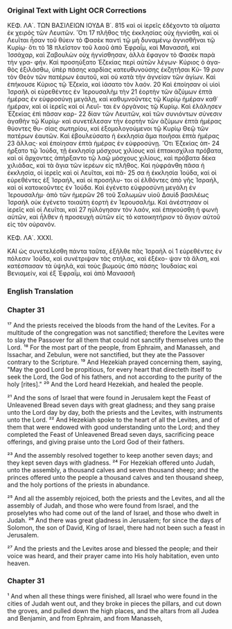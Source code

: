 ### Original Text with Light OCR Corrections

ΚΕΦ. ΛΑ΄. ΤΩΝ ΒΑΣΙΛΕΙΩΝ ΙΟΥΔΑ Β΄. 815
καὶ οἱ ἱερεῖς ἐδέχοντο τὰ αἵματα ἐκ χειρὸς τῶν Λευιτῶν. Ὅτι 17
πλῆθος τῆς ἐκκλησίας οὐχ ἡγνίσθη, καὶ οἱ Λευῖται ἦσαν τοῦ θύειν
τὸ Φασὲκ παντὶ τῷ μὴ δυναμένῳ ἁγνισθῆναι τῷ Κυρίῳ· ὅτι τὸ 18
πλεῖστον τοῦ λαοῦ ἀπὸ Ἐφραΐμ, καὶ Μανασσῆ, καὶ Ἰσσάχαρ, καὶ
Ζαβουλὼν οὐχ ἡγνίσθησαν, ἀλλὰ ἔφαγον τὸ Φασὲκ παρὰ τὴν γρα-
φήν. Καὶ προσηύξατο Ἑζεκίας περὶ αὐτῶν λέγων· Κύριος ὁ ἀγα-
θὸς ἐξιλάσθω, ὑπὲρ πάσης καρδίας κατευθυνούσης ἐκζητῆσαι Κύ- 19
ριον τὸν Θεὸν τῶν πατέρων ἑαυτοῦ, καὶ οὐ κατὰ τὴν ἁγνείαν τῶν
ἁγίων. Καὶ ἐπήκουσε Κύριος τῷ Ἑζεκία, καὶ ἰάσατο τὸν λαόν. 20
Καὶ ἐποίησαν οἱ υἱοὶ Ἰσραὴλ οἱ εὑρεθέντες ἐν Ἱερουσαλὴμ τὴν 21
ἑορτὴν τῶν ἀζύμων ἑπτὰ ἡμέρας ἐν εὐφροσύνῃ μεγάλῃ, καὶ καθυμνοῦντες
τῷ Κυρίῳ ἡμέραν καθ᾿ ἡμέραν, καὶ οἱ ἱερεῖς καὶ οἱ Λευῖ-
ται ἐν ὀργάνοις τῷ Κυρίῳ. Καὶ ἐλάλησεν Ἑζεκίας ἐπὶ πᾶσαν καρ- 22
δίαν τῶν Λευιτῶν, καὶ τῶν συνιόντων σύνεσιν ἀγαθὴν τῷ Κυρίῳ·
καὶ συνετέλεσαν τὴν ἑορτὴν τῶν ἀζύμων ἑπτὰ ἡμέρας θύοντες θυ-
σίας σωτηρίου, καὶ ἐξομολογούμενοι τῷ Κυρίῳ Θεῷ τῶν πατέρων
ἑαυτῶν. Καὶ ἐβουλεύσατο ἡ ἐκκλησία ἅμα ποιῆσαι ἑπτὰ ἡμέρας 23
ἄλλας· καὶ ἐποίησαν ἑπτὰ ἡμέρας ἐν εὐφροσύνῃ. Ὅτι Ἑζεκίας ἀπ- 24
ήρξατο τῷ Ἰούδα, τῇ ἐκκλησίᾳ μόσχους χιλίους καὶ ἑπτακισχίλια
πρόβατα, καὶ οἱ ἄρχοντες ἀπήρξαντο τῷ λαῷ μόσχους χιλίους,
καὶ πρόβατα δέκα χιλιάδας, καὶ τὰ ἅγια τῶν ἱερέων εἰς πλῆθος.
Καὶ ηὐφράνθη πᾶσα ἡ ἐκκλησία, οἱ ἱερεῖς καὶ οἱ Λευῖται, καὶ πᾶ- 25
σα ἡ ἐκκλησία Ἰούδα, καὶ οἱ εὑρεθέντες ἐξ Ἰσραήλ, καὶ οἱ προσήλυ-
τοι οἱ ἐλθόντες ἀπὸ γῆς Ἰσραήλ, καὶ οἱ κατοικοῦντες ἐν Ἰούδα.
Καὶ ἐγένετο εὐφροσύνη μεγάλη ἐν Ἱερουσαλήμ· ἀπὸ τῶν ἡμερῶν 26
τοῦ Σαλωμὼν υἱοῦ Δαυὶδ βασιλέως Ἰσραὴλ οὐκ ἐγένετο τοιαύτη
ἑορτὴ ἐν Ἱερουσαλήμ. Καὶ ἀνέστησαν οἱ ἱερεῖς καὶ οἱ Λευῖται, καὶ 27
ηὐλόγησαν τὸν λαόν, καὶ ἐπηκούσθη ἡ φωνὴ αὐτῶν, καὶ ἦλθεν ἡ
προσευχὴ αὐτῶν εἰς τὸ κατοικητήριον τὸ ἅγιον αὐτοῦ εἰς τὸν οὐρανόν.

ΚΕΦ. ΛΑ΄. ΧΧΧΙ.

ΚΑΙ ὡς συνετελέσθη πάντα ταῦτα, ἐξῆλθε πᾶς Ἰσραὴλ οἱ 1
εὑρεθέντες ἐν πόλεσιν Ἰούδα, καὶ συνέτριψαν τὰς στήλας, καὶ ἐξέκο-
ψαν τὰ ἄλση, καὶ κατέσπασαν τὰ ὑψηλά, καὶ τοὺς βωμοὺς ἀπὸ
πάσης Ἰουδαίας καὶ Βενιαμείν, καὶ ἐξ Ἐφραΐμ, καὶ ἀπὸ Μανασσῆ

### English Translation

### Chapter 31

¹⁷ And the priests received the bloods from the hand of the Levites. For a multitude of the congregation was not sanctified; therefore the Levites were to slay the Passover for all them that could not sanctify themselves unto the Lord. ¹⁸ For the most part of the people, from Ephraim, and Manasseh, and Issachar, and Zebulun, were not sanctified, but they ate the Passover contrary to the Scripture. ¹⁹ And Hezekiah prayed concerning them, saying, "May the good Lord be propitious, for every heart that directeth itself to seek the Lord, the God of his fathers, and not according to the purity of the holy [rites]." ²⁰ And the Lord heard Hezekiah, and healed the people.

²¹ And the sons of Israel that were found in Jerusalem kept the Feast of Unleavened Bread seven days with great gladness; and they sang praise unto the Lord day by day, both the priests and the Levites, with instruments unto the Lord. ²² And Hezekiah spoke to the heart of all the Levites, and of them that were endowed with good understanding unto the Lord; and they completed the Feast of Unleavened Bread seven days, sacrificing peace offerings, and giving praise unto the Lord God of their fathers.

²³ And the assembly resolved together to keep another seven days; and they kept seven days with gladness. ²⁴ For Hezekiah offered unto Judah, unto the assembly, a thousand calves and seven thousand sheep; and the princes offered unto the people a thousand calves and ten thousand sheep, and the holy portions of the priests in abundance.

²⁵ And all the assembly rejoiced, both the priests and the Levites, and all the assembly of Judah, and those who were found from Israel, and the proselytes who had come out of the land of Israel, and those who dwelt in Judah. ²⁶ And there was great gladness in Jerusalem; for since the days of Solomon, the son of David, King of Israel, there had not been such a feast in Jerusalem.

²⁷ And the priests and the Levites arose and blessed the people; and their voice was heard, and their prayer came into His holy habitation, even unto heaven.

### Chapter 31

¹ And when all these things were finished, all Israel who were found in the cities of Judah went out, and they broke in pieces the pillars, and cut down the groves, and pulled down the high places, and the altars from all Judea and Benjamin, and from Ephraim, and from Manasseh,